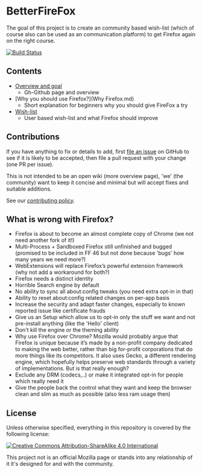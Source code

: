 # BetterFireFox

The goal of this project is to create an community based wish-list (which of course also can be used as an communication platform) to get Firefox again on the right course. 

[![Build Status](https://travis-ci.org/BetterFireFox/documentation.svg?branch=master)](https://travis-ci.org/BetterFireFox/documentation)


## Contents

- [Overview and goal](README.md)
    - Gh-Github page and overview
- [Why you should use Firefox?](Why Firefox.md)
    - Short explanation for beginners why you should give FireFox a try
- [Wish-list](wishlist/README.md)
    - User based wish-list and what Firefox should improve


## Contributions

If you have anything to fix or details to add, first [file an issue](https://github.com/CHEF-KOCH/BetterFireFox/issues) on GitHub to see if it is likely to be accepted, then file a pull request with your change (one PR per issue).

This is not intended to be an open wiki (more overview page), 'we' (the community) want to keep it concise and minimal but will accept fixes and suitable additions.

See our [contributing policy](CONTRIBUTING.md).


## What is wrong with Firefox?

* Firefox is about to become an almost complete copy of Chrome (we not need another fork of it!)
* Multi-Process + Sandboxed Firefox still unfinished and bugged (promised to be included in FF 46 but not done because 'bugs' how many years we need more?)
* WebExtensions will replace Firefox’s powerful extension framework (why not add a workaround for both?)
* Firefox needs a distinct identity
* Horrible Search engine by default
* No ability to sync all about:config tweaks (you need extra opt-in in that)
* Ability to reset about:config related changes on per-app basis 
* Increase the security and adapt faster changes, especially to known reported issue like certificate frauds
* Give us an Setup which allow us to opt-in only the stuff we want and not pre-install anything (like the 'Hello' client)
* Don't kill the engine or the theming ability
* Why use Firefox over Chrome? Mozilla would probably argue that Firefox is unique because it’s made by a non-profit company dedicated to making the web better, rather than big for-profit corporations that do more things like its competitors. It also uses Gecko, a different rendering engine, which hopefully helps preserve web standards through a variety of implementations. But is that really enough?
* Exclude any DRM (codecs,..) or make it integrated opt-in for people which really need it 
* Give the people back the control what they want and keep the browser clean and slim as much as possible (also less ram usage then)


## License

Unless otherwise specified, everything in this repository is covered by the following license:

[![Creative Commons Attribution-ShareAlike 4.0 International](https://licensebuttons.net/l/by-sa/4.0/88x31.png)](http://creativecommons.org/licenses/by-sa/4.0/)

This project not is an official Mozilla page or stands into any relationship of it it's designed for and with the community.
